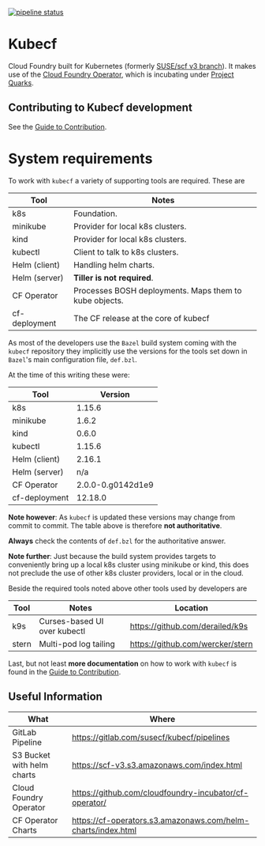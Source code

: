 [![pipeline status](https://gitlab.com/susecf/kubecf/badges/master/pipeline.svg)](https://gitlab.com/susecf/kubecf/pipelines)

# Kubecf

Cloud Foundry built for Kubernetes (formerly [SUSE/scf v3 branch]).
It makes use of the [Cloud Foundry Operator], which is incubating
under [Project Quarks].

[SUSE/scf v3 branch]:     https://github.com/SUSE/scf/tree/v3
[Cloud Foundry Operator]: https://github.com/cloudfoundry-incubator/cf-operator/
[Project Quarks]:         https://www.cloudfoundry.org/project-quarks/

## Contributing to Kubecf development

See the [Guide to Contribution](doc/Contribute.md).

# System requirements

To work with `kubecf` a variety of supporting tools are required. These are

| Tool		| Notes					|
|---		|---					|
|k8s		| Foundation.				|
|minikube	| Provider for local k8s clusters.	|
|kind		| Provider for local k8s clusters.	|
|kubectl	| Client to talk to k8s clusters.	|
|Helm (client)	| Handling helm charts.			|
|Helm (server)	| __Tiller is not required__.		|
|CF Operator	| Processes BOSH deployments. Maps them to kube objects.	|
|cf-deployment	| The CF release at the core of kubecf				|

As most of the developers use the `Bazel` build system coming with the
`kubecf` repository they implicitly use the versions for the tools set
down in `Bazel`'s main configuration file, `def.bzl`.

At the time of this writing these were:

| Tool		| Version		|
|---		|---			|
|k8s		| 1.15.6		|
|minikube	| 1.6.2			|
|kind		| 0.6.0			|
|kubectl	| 1.15.6		|
|Helm (client)	| 2.16.1		|
|Helm (server)	| n/a			|
|CF Operator	| 2.0.0-0.g0142d1e9	|
|cf-deployment	| 12.18.0

__Note however__: As `kubecf` is updated these versions may change
from commit to commit.  The table above is therefore
__not authoritative__.

__Always__ check the contents of `def.bzl` for the authoritative
answer.

__Note further__: Just because the build system provides targets to
conveniently bring up a local k8s cluster using minikube or kind, this
does not preclude the use of other k8s cluster providers, local or in
the cloud.

Beside the required tools noted above other tools used by developers are

| Tool  | Notes				| Location				|
|---	|---				|---					|
|k9s	| Curses-based UI over kubectl	| https://github.com/derailed/k9s	|
|stern	| Multi-pod log tailing		| https://github.com/wercker/stern	|

Last, but not least __more documentation__ on how to work with
`kubecf` is found in the [Guide to Contribution](doc/Contribute.md).

## Useful Information

| What                       | Where                                                        |
| -------------------------- | ------------------------------------------------------------ |
| GitLab Pipeline            | https://gitlab.com/susecf/kubecf/pipelines                   |
| S3 Bucket with helm charts | https://scf-v3.s3.amazonaws.com/index.html                   |
| Cloud Foundry Operator     | https://github.com/cloudfoundry-incubator/cf-operator/       |
| CF Operator Charts         | https://cf-operators.s3.amazonaws.com/helm-charts/index.html |
